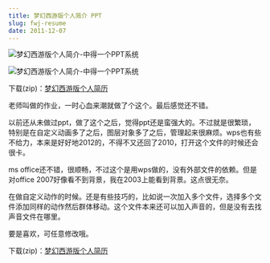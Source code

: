 ```yaml
---
title: 梦幻西游版个人简介 PPT
slug: fwj-resume
date: 2011-12-07
---
```


![梦幻西游版个人简介-中得一个PPT系统](https://git.oschina.net/wenerme/wener/raw/master/screenshot/梦幻西游版个人简介-中得一个PPT系统.jpg )

![梦幻西游版个人简介-中得一个PPT系统](https://git.oschina.net/wenerme/wener/raw/master/screenshot/梦幻西游版个人简介-指导.jpg )

下载(zip)：[梦幻西游版个人简历](http://download.csdn.net/detail/a3160586/6706453)

<!--more-->

老师叫做的作业，一时心血来潮就做了个这个。最后感觉还不错。

以前还从未做过ppt，做了这个之后，觉得ppt还是蛮强大的。不过就是很繁琐，特别是在自定义动画多了之后，图层对象多了之后，管理起来很麻烦。wps也有些不给力，本来是好好地2012的，不得不又还回了2010，打开这个文件的时候还会很卡。

ms office还不错，很顺畅，不过这个是用wps做的，没有外部文件的依赖。但是对office 2007好像看不到背景，我在2003上能看到背景。这点很无奈。

在做自定义动作的时候。还是有些技巧的，比如说一次加入多个文件，选择多个文件添加同样的动作然后群体移动。这个文件本来还可以加入声音的，但是没有去找声音文件在哪里。

要是喜欢，可任意修改哦。

下载(zip)：[梦幻西游版个人简历](http://download.csdn.net/detail/a3160586/6706453)
